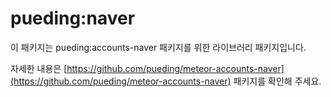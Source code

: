 # pueding:naver

이 패키지는 pueding:accounts-naver 패키지를 위한 라이브러리 패키지입니다.

자세한 내용은 [https://github.com/pueding/meteor-accounts-naver](https://github.com/pueding/meteor-accounts-naver) 패키지를 확인해 주세요.
